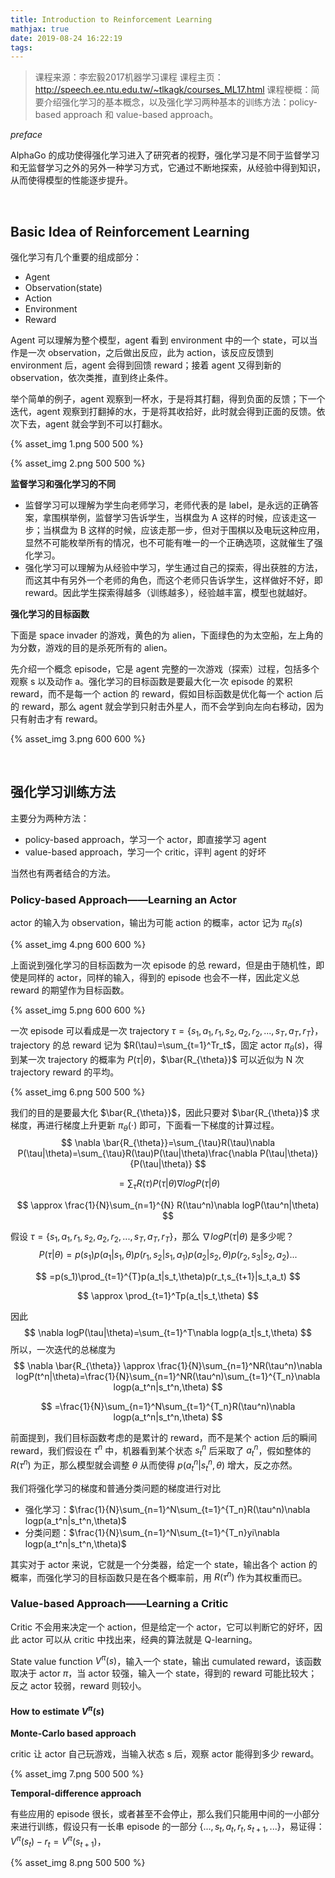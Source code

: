```yaml
---
title: Introduction to Reinforcement Learning
mathjax: true
date: 2019-08-24 16:22:19
tags:
---
```




> 课程来源：李宏毅2017机器学习课程
> 课程主页：http://speech.ee.ntu.edu.tw/~tlkagk/courses_ML17.html
> 课程梗概：简要介绍强化学习的基本概念，以及强化学习两种基本的训练方法：policy-based approach 和 value-based approach。



<!--more-->



*preface*

AlphaGo 的成功使得强化学习进入了研究者的视野，强化学习是不同于监督学习和无监督学习之外的另外一种学习方式，它通过不断地探索，从经验中得到知识，从而使得模型的性能逐步提升。

<br>

## Basic Idea of Reinforcement Learning

强化学习有几个重要的组成部分：

- Agent
- Observation(state)
- Action
- Environment
- Reward

Agent 可以理解为整个模型，agent 看到 environment 中的一个 state，可以当作是一次 observation，之后做出反应，此为 action，该反应反馈到 environment 后，agent 会得到回馈 reward；接着 agent 又得到新的 observation，依次类推，直到终止条件。

举个简单的例子，agent 观察到一杯水，于是将其打翻，得到负面的反馈；下一个迭代，agent 观察到打翻掉的水，于是将其收拾好，此时就会得到正面的反馈。依次下去，agent 就会学到不可以打翻水。

{% asset_img 1.png 500 500 %}

{% asset_img 2.png 500 500 %}



**监督学习和强化学习的不同**

- 监督学习可以理解为学生向老师学习，老师代表的是 label，是永远的正确答案，拿围棋举例，监督学习告诉学生，当棋盘为 A 这样的时候，应该走这一步；当棋盘为 B 这样的时候，应该走那一步，但对于围棋以及电玩这种应用，显然不可能枚举所有的情况，也不可能有唯一的一个正确选项，这就催生了强化学习。
- 强化学习可以理解为从经验中学习，学生通过自己的探索，得出获胜的方法，而这其中有另外一个老师的角色，而这个老师只告诉学生，这样做好不好，即 reward。因此学生探索得越多（训练越多），经验越丰富，模型也就越好。



**强化学习的目标函数**

下面是 space invader 的游戏，黄色的为 alien，下面绿色的为太空船，左上角的为分数，游戏的目的是杀死所有的 alien。

先介绍一个概念 episode，它是 agent 完整的一次游戏（探索）过程，包括多个观察 s 以及动作 a。强化学习的目标函数是要最大化一次 episode 的累积 reward，而不是每一个 action 的 reward，假如目标函数是优化每一个 action 后的 reward，那么 agent 就会学到只射击外星人，而不会学到向左向右移动，因为只有射击才有 reward。

{% asset_img 3.png 600 600 %}

<br>

## 强化学习训练方法

主要分为两种方法：

- policy-based approach，学习一个 actor，即直接学习 agent
- value-based approach，学习一个 critic，评判 agent 的好坏

当然也有两者结合的方法。



### Policy-based Approach——Learning an Actor

actor 的输入为 observation，输出为可能 action 的概率，actor 记为 $\pi_{\theta}(s)$

{% asset_img 4.png 600 600 %}

上面说到强化学习的目标函数为一次 episode 的总 reward，但是由于随机性，即使是同样的 actor，同样的输入，得到的 episode 也会不一样，因此定义总 reward 的期望作为目标函数。

{% asset_img 5.png 600 600 %}

一次 episode 可以看成是一次 trajectory $\tau=\{s_1,a_1,r_1,s_2,a_2,r_2,...,s_T,a_T,r_T\}$，trajectory 的总 reward 记为 $R(\tau)=\sum_{t=1}^Tr_t$，固定 actor $\pi_{\theta}(s)$，得到某一次 trajectory 的概率为 $P(\tau|\theta)$，$\bar{R_{\theta}}$ 可以近似为 N 次 trajectory reward 的平均。

{% asset_img 6.png 500 500 %}

我们的目的是要最大化 $\bar{R_{\theta}}$，因此只要对 $\bar{R_{\theta}}$ 求梯度，再进行梯度上升更新 $\pi_{\theta}(\cdot)$ 即可，下面看一下梯度的计算过程。
$$
\nabla \bar{R_{\theta}}=\sum_{\tau}R(\tau)\nabla P(\tau|\theta)=\sum_{\tau}R(\tau)P(\tau|\theta)\frac{\nabla P(\tau|\theta)}{P(\tau|\theta)}
$$

$$
=\sum_\tau R(\tau)P(\tau|\theta) \nabla logP(\tau|\theta)
$$

$$
\approx \frac{1}{N}\sum_{n=1}^{N} R(\tau^n)\nabla logP(\tau^n|\theta)
$$

假设 $\tau=\{s_1,a_1,r_1,s_2,a_2,r_2,...,s_T,a_T,r_T\}$，那么 $\nabla logP(\tau|\theta)$ 是多少呢？
$$
P(\tau|\theta)=p(s_1)p(a_1|s_1,\theta)p(r_1,s_2|s_1,a_1)p(a_2|s_2,\theta)p(r_2,s_3|s_2,a_2)...
$$

$$
=p(s_1)\prod_{t=1}^{T}p(a_t|s_t,\theta)p(r_t,s_{t+1}|s_t,a_t)
$$

$$
\approx \prod_{t=1}^Tp(a_t|s_t,\theta)
$$

因此
$$
\nabla logP(\tau|\theta)=\sum_{t=1}^T\nabla logp(a_t|s_t,\theta)
$$
所以，一次迭代的总梯度为
$$
\nabla \bar{R_{\theta}} \approx \frac{1}{N}\sum_{n=1}^NR(\tau^n)\nabla logP(t^n|\theta)=\frac{1}{N}\sum_{n=1}^NR(\tau^n)\sum_{t=1}^{T_n}\nabla logp(a_t^n|s_t^n,\theta)
$$

$$
=\frac{1}{N}\sum_{n=1}^N\sum_{t=1}^{T_n}R(\tau^n)\nabla logp(a_t^n|s_t^n,\theta)
$$

前面提到，我们目标函数考虑的是累计的 reward，而不是某个 action 后的瞬间 reward，我们假设在 $\tau^n$ 中，机器看到某个状态 $s_t^n$ 后采取了 $a_t^n$，假如整体的 $R(\tau^n)$ 为正，那么模型就会调整 $\theta$ 从而使得 $p(a_t^n|s_t^n,\theta)$ 增大，反之亦然。

我们将强化学习的梯度和普通分类问题的梯度进行对比

- 强化学习：$\frac{1}{N}\sum_{n=1}^N\sum_{t=1}^{T_n}R(\tau^n)\nabla logp(a_t^n|s_t^n,\theta)$
- 分类问题：$\frac{1}{N}\sum_{n=1}^N\sum_{t=1}^{T_n}yi\nabla logp(a_t^n|s_t^n,\theta)$

其实对于 actor 来说，它就是一个分类器，给定一个 state，输出各个 action 的概率，而强化学习的目标函数只是在各个概率前，用 $R(\tau^n)$ 作为其权重而已。

### Value-based Approach——Learning a Critic

Critic 不会用来决定一个 action，但是给定一个 actor，它可以判断它的好坏，因此 actor 可以从 critic 中找出来，经典的算法就是 Q-learning。

State value function $V^\pi(s)$，输入一个 state，输出 cumulated reward，该函数取决于 actor $\pi$，当 actor 较强，输入一个 state，得到的 reward 可能比较大；反之 actor 较弱，reward 则较小。

#### How to estimate $V^\pi(s)$

**Monte-Carlo based approach**

critic 让 actor 自己玩游戏，当输入状态 s 后，观察 actor 能得到多少 reward。

{% asset_img 7.png 500 500 %}

**Temporal-difference approach**

有些应用的 episode 很长，或者甚至不会停止，那么我们只能用中间的一小部分来进行训练，假设只有一长串 episode 的一部分 $\{...,s_t,a_t,r_t,s_{t+1},...\}$，易证得：$V^\pi(s_t)-r_t=V^\pi(s_{t+1})$，

{% asset_img 8.png 500 500 %}



<br>